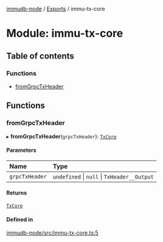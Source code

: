 [immudb-node](../README.md) / [Exports](../modules.md) / immu-tx-core

# Module: immu-tx-core

## Table of contents

### Functions

- [fromGrpcTxHeader](immu_tx_core.md#fromgrpctxheader)

## Functions

### fromGrpcTxHeader

▸ **fromGrpcTxHeader**(`grpcTxHeader`): [`TxCore`](types_Tx.md#txcore)

#### Parameters

| Name | Type |
| :------ | :------ |
| `grpcTxHeader` | `undefined` \| ``null`` \| `TxHeader__Output` |

#### Returns

[`TxCore`](types_Tx.md#txcore)

#### Defined in

[immudb-node/src/immu-tx-core.ts:5](https://github.com/user3232/node-immu-db/blob/2e88686/immudb-node/src/immu-tx-core.ts#L5)
